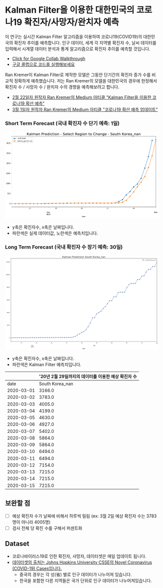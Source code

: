 # Kalman Filter을 이용한 대한민국의 코로나19 확진자/사망자/완치자 예측

이 연구는 실시간 Kalman Filter 알고리즘을 이용하여 코로나19(COVID19)의 대한민국의 확진자 추이를 예측합니다. 인구 데이터, 세계 각 지역별 확진자 수, 날씨 데이터를 입력해서 시계열 데이터 분석과 통계 알고리즘으로  확진자 추이를 예측할 것입니다. 

- [Click for Google Collab Walkthrough](https://drive.google.com/file/d/1C9hAgLVQpSw4JFZLjXV8xANfHWXMToQg/view?usp=sharing)
- [구글 콜랩으로 코드를 실행해보세요](https://drive.google.com/file/d/1C9hAgLVQpSw4JFZLjXV8xANfHWXMToQg/view?usp=sharing)

Ran Kremer이 Kalman Filter로 제작한 모델은 그동안 단기간의 확진자 증가 수를 비교적 정확하게 예측했습니다. 저는 Ran Kremer의 모델을 대한민국의 경우에 한정해서 확진자 수 / 사망자 수 / 완치자 수의 경향을 예측해보려고 합니다. 
- [2월 22일자 원작자 Ran Kremer의 Medium 아티클 "Kalman Filter을 이용한 코로나19 확산 예측"](https://medium.com/@rank23/using-kalman-filter-to-predict-corona-virus-spread-72d91b74cc8)
- [3월 1일자 원작자 Ran Kremer의 Medium 아티클 "코로나19 확산 예측 업데이트"](https://medium.com/analytics-vidhya/coronavirus-updated-prediction-using-kalman-filter-3ef8b7a72409)


### Short Term Forecast (국내 확진자 수 단기 예측: 1일)

![200229shortterm](./_prediction_images/200229shortterm.png)

- y축은 확진자수, x축은 날짜입니다.
- 파란색은 실제 데이터값, 노란색은 예측치입니다. 



### Long Term Forecast (국내 확진자 수 장기 예측: 30일)

![200229longterm](./_prediction_images/200229longterm.png)

- y축은 확진자수, x축은 날짜입니다.
- 파란색은 Kalman Filter 예측치입니다.



|            | '20년 2월 29일까지의 데이터를 이용한 예상 확진자 수 |
| :--------- | :-------------------------------------------------- |
| date       | South Korea_nan                                     |
| 2020-03-01 | 3166.0                                              |
| 2020-03-02 | 3783.0                                              |
| 2020-03-03 | 4005.0                                              |
| 2020-03-04 | 4199.0                                              |
| 2020-03-05 | 4630.0                                              |
| 2020-03-06 | 4927.0                                              |
| 2020-03-07 | 5402.0                                              |
| 2020-03-08 | 5864.0                                              |
| 2020-03-09 | 5864.0                                              |
| 2020-03-10 | 6494.0                                              |
| 2020-03-11 | 6494.0                                              |
| 2020-03-12 | 7154.0                                              |
| 2020-03-13 | 7215.0                                              |
| 2020-03-14 | 7215.0                                              |
| 2020-03-15 | 7215.0                                              |


## 보완할 점

- [ ] 예상 확진자 수가 날짜에 비해서 하루씩 밀림 (ex: 3월 2일 예상 확진자 수는 3783명이 아니라 4005명)
- [ ] 검사 전체 당 확진 수를 구해서 퍼센트화

## Dataset

- 코로나바이러스19로 인한 확진자, 사망자, 데이터셋은 매일 업데이트 됩니다. 
- [데이터셋의 출처는 Johns Hopkins University CSSE의 Novel Coronavirus (COVID-19) Cases입니다.](https://github.com/CSSEGISandData/COVID-19)
  - 중국의 경우는 각 성(省) 별로 인구 데이터가 나누어져 있습니다.
  - 한국을 포함한 다른 지역들은 국가 단위로 인구 데이터가 나누어져있습니다.
